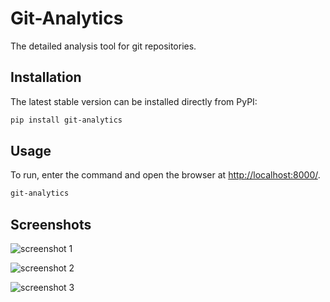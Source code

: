 # Git-Analytics

The detailed analysis tool for git repositories.

## Installation

The latest stable version can be installed directly from PyPI:

```sh
pip install git-analytics
```

## Usage

To run, enter the command and open the browser at [http://localhost:8000/](http://localhost:8000/).

```sh
git-analytics
```

## Screenshots

![screenshot 1](https://live.staticflickr.com/65535/52679528807_48caac329f_k.jpg)

![screenshot 2](https://live.staticflickr.com/65535/52680543193_c676158df2_k.jpg)

![screenshot 3](https://live.staticflickr.com/65535/52679528732_1f7b9351cd_k.jpg)
